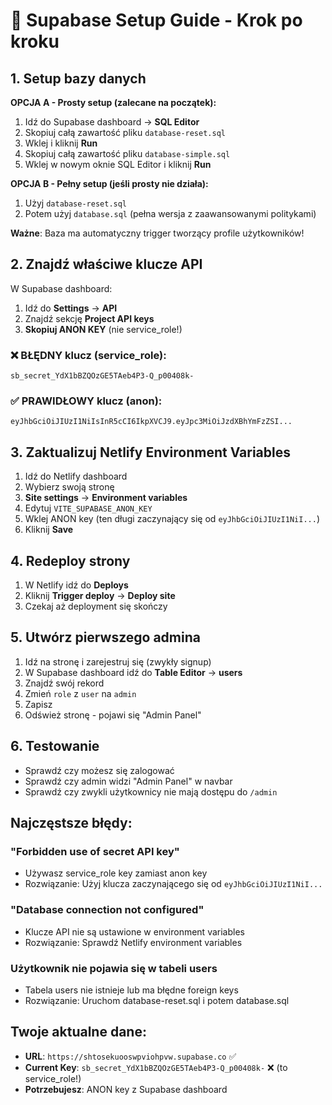 # 🚀 Supabase Setup Guide - Krok po kroku

## 1. Setup bazy danych

**OPCJA A - Prosty setup (zalecane na początek):**

1. Idź do Supabase dashboard → **SQL Editor**
2. Skopiuj całą zawartość pliku `database-reset.sql`
3. Wklej i kliknij **Run**
4. Skopiuj całą zawartość pliku `database-simple.sql`
5. Wklej w nowym oknie SQL Editor i kliknij **Run**

**OPCJA B - Pełny setup (jeśli prosty nie działa):**

1. Użyj `database-reset.sql`
2. Potem użyj `database.sql` (pełna wersja z zaawansowanymi politykami)

**Ważne**: Baza ma automatyczny trigger tworzący profile użytkowników!

## 2. Znajdź właściwe klucze API

W Supabase dashboard:

1. Idź do **Settings** → **API**
2. Znajdź sekcję **Project API keys**
3. **Skopiuj ANON KEY** (nie service_role!)

### ❌ BŁĘDNY klucz (service_role):
```
sb_secret_YdX1bBZQOzGE5TAeb4P3-Q_p00408k-
```

### ✅ PRAWIDŁOWY klucz (anon):
```
eyJhbGciOiJIUzI1NiIsInR5cCI6IkpXVCJ9.eyJpc3MiOiJzdXBhYmFzZSI...
```

## 3. Zaktualizuj Netlify Environment Variables

1. Idź do Netlify dashboard
2. Wybierz swoją stronę
3. **Site settings** → **Environment variables**
4. Edytuj `VITE_SUPABASE_ANON_KEY`
5. Wklej ANON key (ten długi zaczynający się od `eyJhbGciOiJIUzI1NiI...`)
6. Kliknij **Save**

## 4. Redeploy strony

1. W Netlify idź do **Deploys**
2. Kliknij **Trigger deploy** → **Deploy site**
3. Czekaj aż deployment się skończy

## 5. Utwórz pierwszego admina

1. Idź na stronę i zarejestruj się (zwykły signup)
2. W Supabase dashboard idź do **Table Editor** → **users**
3. Znajdź swój rekord
4. Zmień `role` z `user` na `admin`
5. Zapisz
6. Odśwież stronę - pojawi się "Admin Panel"

## 6. Testowanie

- Sprawdź czy możesz się zalogować
- Sprawdź czy admin widzi "Admin Panel" w navbar
- Sprawdź czy zwykli użytkownicy nie mają dostępu do `/admin`

## Najczęstsze błędy:

### "Forbidden use of secret API key"
- Używasz service_role key zamiast anon key
- Rozwiązanie: Użyj klucza zaczynającego się od `eyJhbGciOiJIUzI1NiI...`

### "Database connection not configured"
- Klucze API nie są ustawione w environment variables
- Rozwiązanie: Sprawdź Netlify environment variables

### Użytkownik nie pojawia się w tabeli users
- Tabela users nie istnieje lub ma błędne foreign keys
- Rozwiązanie: Uruchom database-reset.sql i potem database.sql

## Twoje aktualne dane:

- **URL**: `https://shtosekuooswpviohpvw.supabase.co` ✅
- **Current Key**: `sb_secret_YdX1bBZQOzGE5TAeb4P3-Q_p00408k-` ❌ (to service_role!)
- **Potrzebujesz**: ANON key z Supabase dashboard
